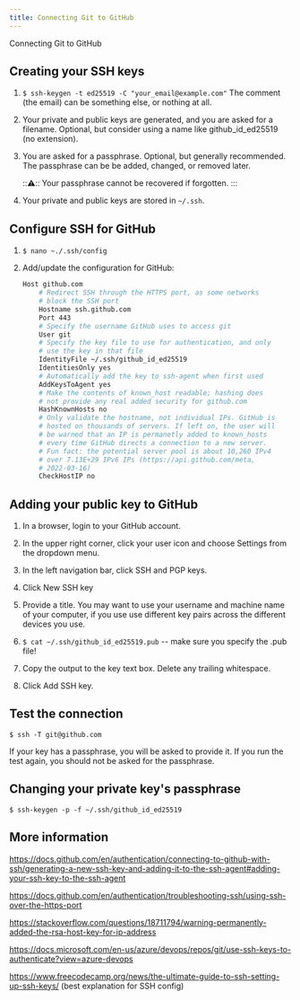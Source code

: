 ```yaml
---
title: Connecting Git to GitHub
---
```

Connecting Git to GitHub

## Creating your SSH keys

1. `$ ssh-keygen -t ed25519 -C "your_email@example.com"` The comment (the email) can be something else, or nothing at all.

2. Your private and public keys are generated, and you are asked for a filename. Optional, but consider using a name like github_id_ed25519 (no extension).

3. You are asked for a passphrase. Optional, but generally recommended. The passphrase can be be added, changed, or removed later.

    :::warning:::
    Your passphrase cannot be recovered if forgotten.
    :::

4. Your private and public keys are stored in `~/.ssh`.

## Configure SSH for GitHub

1. `$ nano ~./.ssh/config`

2. Add/update the configuration for GitHub:
    ```bash
    Host github.com
        # Redirect SSH through the HTTPS port, as some networks
        # block the SSH port
        Hostname ssh.github.com
        Port 443
        # Specify the username GitHub uses to access git
        User git
        # Specify the key file to use for authentication, and only
        # use the key in that file
        IdentityFile ~/.ssh/github_id_ed25519
        IdentitiesOnly yes
        # Automatically add the key to ssh-agent when first used
        AddKeysToAgent yes
        # Make the contents of known_host readable; hashing does
        # not provide any real added security for github.com
        HashKnownHosts no
        # Only validate the hostname, not individual IPs. GitHub is
        # hosted on thousands of servers. If left on, the user will
        # be warned that an IP is permanetly added to known_hosts
        # every time GitHub directs a connection to a new server.
        # Fun fact: the potential server pool is about 10,260 IPv4
        # over 7.13E+29 IPv6 IPs (https://api.github.com/meta,
        # 2022-03-16)
        CheckHostIP no
    ```

## Adding your public key to GitHub

1. In a browser, login to your GitHub account.

2. In the upper right corner, click your user icon and choose Settings from the dropdown menu.

3. In the left navigation bar, click SSH and PGP keys.

4. Click New SSH key

5. Provide a title. You may want to use your username and machine name of your computer, if you use use different key pairs across the different devices you use.

6. `$ cat ~/.ssh/github_id_ed25519.pub` -- make sure you specify the .pub file!

7. Copy the output to the key text box. Delete any trailing whitespace.

8. Click Add SSH key.

## Test the connection

`$ ssh -T git@github.com`

If your key has a passphrase, you will be asked to provide it. If you run the test again, you should not be asked for the passphrase.

## Changing your private key's passphrase

`$ ssh-keygen -p -f ~/.ssh/github_id_ed25519`

## More information

https://docs.github.com/en/authentication/connecting-to-github-with-ssh/generating-a-new-ssh-key-and-adding-it-to-the-ssh-agent#adding-your-ssh-key-to-the-ssh-agent

https://docs.github.com/en/authentication/troubleshooting-ssh/using-ssh-over-the-https-port

https://stackoverflow.com/questions/18711794/warning-permanently-added-the-rsa-host-key-for-ip-address

https://docs.microsoft.com/en-us/azure/devops/repos/git/use-ssh-keys-to-authenticate?view=azure-devops

https://www.freecodecamp.org/news/the-ultimate-guide-to-ssh-setting-up-ssh-keys/ (best explanation for SSH config)
